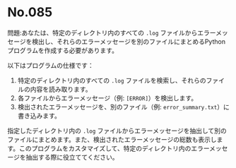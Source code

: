 # No.085

問題:あなたは、特定のディレクトリ内のすべての `.log` ファイルからエラーメッセージを検出し、それらのエラーメッセージを別のファイルにまとめるPythonプログラムを作成する必要があります。

以下はプログラムの仕様です：

1. 特定のディレクトリ内のすべての `.log` ファイルを検索し、それらのファイルの内容を読み取ります。
1. 各ファイルからエラーメッセージ（例: `[ERROR]`）を検出します。
1. 検出されたエラーメッセージを、別のファイル（例: `error_summary.txt`）に書き込みます。

指定したディレクトリ内の `.log` ファイルからエラーメッセージを抽出して別のファイルにまとめます。また、検出されたエラーメッセージの総数も表示します。このプログラムをカスタマイズして、特定のディレクトリ内のエラーメッセージを抽出する際に役立ててください。
